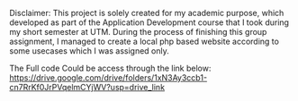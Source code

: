 Disclaimer: This project is solely created for my academic purpose, which developed as part of the Application Development course that I took during my short semester at UTM.
During the process of finishing this group assignment, I managed to create a local php based website according to some usecases which I was assigned only.

The Full code Could be access through the link below:
https://drive.google.com/drive/folders/1xN3Ay3ccb1-cn7RrKf0JrPVqelmCYjWV?usp=drive_link
